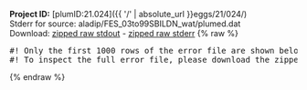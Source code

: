 **Project ID:** [plumID:21.024]({{ '/' | absolute_url }}eggs/21/024/)  
Stderr for source:  aladip/FES_03to99SBILDN_wat/plumed.dat   
Download: [zipped raw stdout](plumed.dat.plumed.stdout.txt.zip) - [zipped raw stderr](plumed.dat.plumed.stderr.txt.zip) 
{% raw %}
<pre>
#! Only the first 1000 rows of the error file are shown below
#! To inspect the full error file, please download the zipped raw stderr file above
</pre>
{% endraw %}
